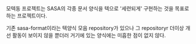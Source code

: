 모텍동 프로젝트는 SASA의 각종 문서 양식을 텍으로 '세련되게' 구현하는 것을
목표로 하는 프로젝트이다.

기존 sasa-format이라는 텍양식 모음 repository가 있으나 그 repositoryr
더이상 개선 활동이 보이지 않을 뿐더러 거기에 있는 양식에는 미흡한 점이 없지 않다.
